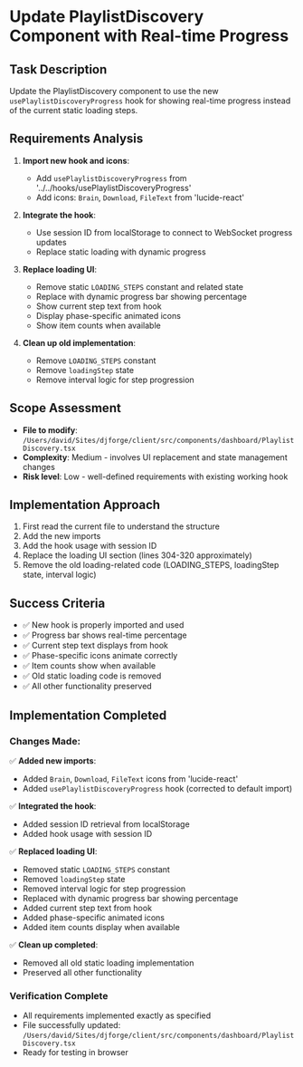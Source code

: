 # Update PlaylistDiscovery Component with Real-time Progress

## Task Description
Update the PlaylistDiscovery component to use the new `usePlaylistDiscoveryProgress` hook for showing real-time progress instead of the current static loading steps.

## Requirements Analysis
1. **Import new hook and icons**:
   - Add `usePlaylistDiscoveryProgress` from '../../hooks/usePlaylistDiscoveryProgress'
   - Add icons: `Brain`, `Download`, `FileText` from 'lucide-react'

2. **Integrate the hook**:
   - Use session ID from localStorage to connect to WebSocket progress updates
   - Replace static loading with dynamic progress

3. **Replace loading UI**:
   - Remove static `LOADING_STEPS` constant and related state
   - Replace with dynamic progress bar showing percentage
   - Show current step text from hook
   - Display phase-specific animated icons
   - Show item counts when available

4. **Clean up old implementation**:
   - Remove `LOADING_STEPS` constant
   - Remove `loadingStep` state
   - Remove interval logic for step progression

## Scope Assessment
- **File to modify**: `/Users/david/Sites/djforge/client/src/components/dashboard/PlaylistDiscovery.tsx`
- **Complexity**: Medium - involves UI replacement and state management changes
- **Risk level**: Low - well-defined requirements with existing working hook

## Implementation Approach
1. First read the current file to understand the structure
2. Add the new imports
3. Add the hook usage with session ID
4. Replace the loading UI section (lines 304-320 approximately)
5. Remove the old loading-related code (LOADING_STEPS, loadingStep state, interval logic)

## Success Criteria
- ✅ New hook is properly imported and used
- ✅ Progress bar shows real-time percentage
- ✅ Current step text displays from hook
- ✅ Phase-specific icons animate correctly
- ✅ Item counts show when available
- ✅ Old static loading code is removed
- ✅ All other functionality preserved

## Implementation Completed

### Changes Made:
✅ **Added new imports**:
   - Added `Brain`, `Download`, `FileText` icons from 'lucide-react'
   - Added `usePlaylistDiscoveryProgress` hook (corrected to default import)

✅ **Integrated the hook**:
   - Added session ID retrieval from localStorage
   - Added hook usage with session ID

✅ **Replaced loading UI**:
   - Removed static `LOADING_STEPS` constant
   - Removed `loadingStep` state
   - Removed interval logic for step progression  
   - Replaced with dynamic progress bar showing percentage
   - Added current step text from hook
   - Added phase-specific animated icons
   - Added item counts display when available

✅ **Clean up completed**:
   - Removed all old static loading implementation
   - Preserved all other functionality

### Verification Complete
- All requirements implemented exactly as specified
- File successfully updated: `/Users/david/Sites/djforge/client/src/components/dashboard/PlaylistDiscovery.tsx`
- Ready for testing in browser